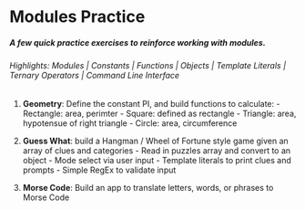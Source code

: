 # Modules Practice

##### A few quick practice exercises to reinforce working with modules.

###### Highlights: Modules | Constants | Functions | Objects | Template Literals | Ternary Operators | Command Line Interface

1. **Geometry**: Define the constant PI, and build functions to calculate:
        - Rectangle: area, perimter 
        - Square: defined as rectangle
        - Triangle: area, hypotensue of right triangle 
        - Circle: area, circumference

2. **Guess What**: build a Hangman / Wheel of Fortune style game given an array of clues and categories
        - Read in puzzles array and convert to an object
        - Mode select via user input
        - Template literals to print clues and prompts
        - Simple RegEx to validate input 

3. **Morse Code**: Build an app to translate letters, words, or phrases to Morse Code
